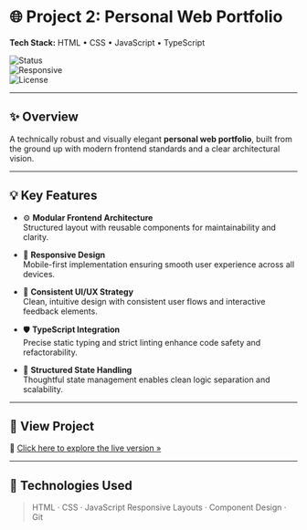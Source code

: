 # 🌐 Project 2: Personal Web Portfolio  
**Tech Stack:** HTML • CSS • JavaScript • TypeScript  

![Status](https://img.shields.io/badge/status-complete-2ecc71?style=flat-square)  
![Responsive](https://img.shields.io/badge/responsive-yes-3498db?style=flat-square)  
![License](https://img.shields.io/badge/license-MIT-lightgrey?style=flat-square)

---

## ✨ Overview

A technically robust and visually elegant **personal web portfolio**, built from the ground up with modern frontend standards and a clear architectural vision.

---

## 💡 Key Features

- ⚙️ **Modular Frontend Architecture**  
  Structured layout with reusable components for maintainability and clarity.

- 📱 **Responsive Design**  
  Mobile-first implementation ensuring smooth user experience across all devices.

- 🧠 **Consistent UI/UX Strategy**  
  Clean, intuitive design with consistent user flows and interactive feedback elements.

- 🛡️ **TypeScript Integration**  
  Precise static typing and strict linting enhance code safety and refactorability.

- 🧩 **Structured State Handling**  
  Thoughtful state management enables clean logic separation and scalability.

---

## 🚀 View Project

🔗 [Click here to explore the live version »](https://robertionescu.de)

---

## 🧰 Technologies Used

> HTML · CSS · JavaScript 
> Responsive Layouts · Component Design · Git  
